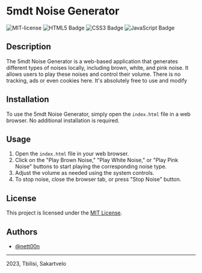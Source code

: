# 5mdt Noise Generator

![MIT-license](https://img.shields.io/badge/MIT-license-ECD53F?&logoColor=000&style=flat-square)
![HTML5 Badge](https://img.shields.io/badge/HTML5-E34F26?logo=html5&logoColor=fff&style=flat-square)
![CSS3 Badge](https://img.shields.io/badge/CSS3-1572B6?logo=css3&logoColor=fff&style=flat-square)
![JavaScript Badge](https://img.shields.io/badge/JavaScript-F7DF1E?logo=javascript&logoColor=000&style=flat-square)

## Description

The 5mdt Noise Generator is a web-based application that generates different types of noises locally, including brown, white, and pink noise. It allows users to play these noises and control their volume.
There is no tracking, ads or even cookies here. It's absolutely free to use and modify

## Installation

To use the 5mdt Noise Generator, simply open the `index.html` file in a web browser. No additional installation is required.

## Usage

1. Open the `index.html` file in your web browser.
2. Click on the "Play Brown Noise," "Play White Noise," or "Play Pink Noise" buttons to start playing the corresponding noise type.
3. Adjust the volume as needed using the system controls.
4. To stop noise, close the browser tab, or press "Stop Noise" button.

## License

This project is licensed under the [MIT License](LICENSE).

## Authors

- [@nett00n](https://github.com/nett00n)

---

2023, Tbilisi, Sakartvelo
